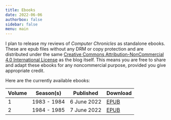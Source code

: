 ```yaml
---
title: Ebooks
date: 2022-06-06
authorbox: false
sidebar: false
menu: main
---
```


I plan to release my reviews of *Computer Chronicles* as standalone ebooks. These are epub files without any DRM or copy protection and are distributed under the same [Creative Commons Attribution-NonCommercial 4.0 International License](https://creativecommons.org/licenses/by-nc/4.0/) as the blog itself. This means you are free to share and adapt these ebooks for any noncommercial purpose, provided you give appropriate credit.

Here are the currently available ebooks:

Volume | Season(s) | Published | Download
--- | --- | --- | --- 
1 | 1983 - 1984 | 6 June 2022 | [EPUB](https://smoliva.blog/epub/computer-chronicles-revisited-vol-1.epub)
2 | 1984 - 1985 | 7 June 2022 | [EPUB](https://smoliva.blog/epub/computer-chronicles-revisited-vol-2.epub)

